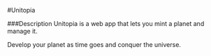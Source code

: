 #Unitopia

###Description
Unitopia is a web app that lets you mint a planet and manage it. 

Develop  your planet as time goes and conquer the universe.